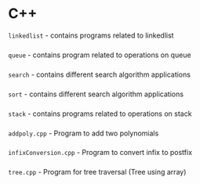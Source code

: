 # C++
``` linkedlist ``` - contains programs related to linkedlist
###
``` queue ``` - contains program related to operations on queue
###
``` search ``` - contains different search algorithm applications
###
``` sort ``` - contains different search algorithm applications
###
``` stack ``` - contains programs related to operations on stack
###
``` addpoly.cpp ``` - Program to add two polynomials
###
``` infixConversion.cpp ``` - Program to convert infix to postfix
###
``` tree.cpp ``` - Program for tree traversal (Tree using array)
###
